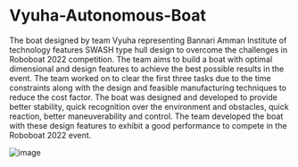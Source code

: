 # Vyuha-Autonomous-Boat
The boat designed by team Vyuha representing
Bannari Amman Institute of technology features SWASH type
hull design to overcome the challenges in Roboboat 2022
competition. The team aims to build a boat with optimal
dimensional and design features to achieve the best possible
results in the event. The team worked on to clear the first three
tasks due to the time constraints along with the design and
feasible manufacturing techniques to reduce the cost factor. The
boat was designed and developed to provide better stability, quick
recognition over the environment and obstacles, quick reaction,
better maneuverability and control. The team developed the boat
with these design features to exhibit a good performance to
compete in the Roboboat 2022 event.

![image](https://user-images.githubusercontent.com/109530150/230265649-6eb19af0-fe61-471d-b619-483883f65972.png)
